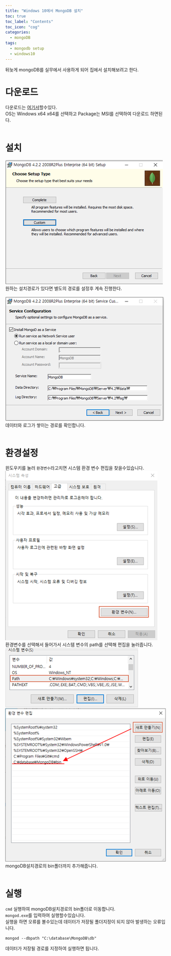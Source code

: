 ```yaml
---
title: "Windows 10에서 MongoDB 설치"
toc: true
toc_label: "Contents"
toc_icon: "cog"
categories:
  - mongoDB
tags:
  - mongodb setup
  - windows10
---
```

뒤늦게 mongoDB를 실무에서 사용하게 되어 집에서 설치해보려고 한다.

# 다운로드
다운로드는 <a href="https://www.mongodb.com/download-center/community">여기서</a>할수있다.<br />
OS는 Windows x64 x64를 선택하고 Package는 MSI를 선택하여 다운로드 하면된다. <br /><br />
# 설치
<img src="/assets/images/mongodb/2020010901.png" /><br />
원하는 설치경로가 있다면 별도의 경로를 설정후 계속 진행한다.<br /><br />
<img src="/assets/images/mongodb/2020010902.png" /><br />
데이터와 로그가 쌓이는 경로를 확인합니다.<br /><br />
# 환경설정
윈도우키를 눌러 `환경변수`라고치면 시스템 환경 변수 편집을 찾을수있습니다.<br />
<img src="/assets/images/mongodb/2020010903.png" /><br />
환경변수를 선택해서 들어가서 시스템 변수의 path를 선택해 편집을 눌러줍니다. <br />
<img src="/assets/images/mongodb/2020010904.png" /><br />
<img src="/assets/images/mongodb/2020010906.png" /><br />
mongoDB설치경로의 bin폴더까지 추가해줍니다.<br /><br />
# 실행
`cmd` 실행하여 mongoDB설치경로의 bin폴더로 이동합니다.<br />
`mongod.exe`를 입력하여 실행할수있습니다.<br />
실행을 하면 오류를 볼수있는데 데이터가 저장될 폴더지정이 되지 않아 발생하는 오류입니다.<br />
```
mongod --dbpath "C:\database\MongoDB\db"
```
데이터가 저장될 경로를 지정하여 실행하면 됩니다.